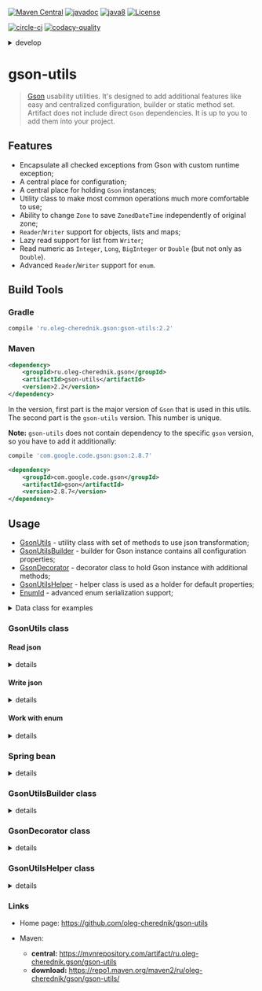 [![Maven Central](https://maven-badges.herokuapp.com/maven-central/ru.oleg-cherednik.gson/gson-utils/badge.svg)](https://maven-badges.herokuapp.com/maven-central/ru.oleg-cherednik.gson/gson-utils)
[![javadoc](https://javadoc.io/badge2/ru.oleg-cherednik.utils/gson-utils/javadoc.svg)](https://javadoc.io/doc/ru.oleg-cherednik.utils/gson-utils)
[![java8](https://badgen.net/badge/java/8+/blue)](https://badgen.net/)
[![License](https://img.shields.io/badge/License-Apache%202.0-blue.svg)](http://www.apache.org/licenses/LICENSE-2.0.txt)

[![circle-ci](https://circleci.com/gh/oleg-cherednik/gson-utils/tree/master.svg?style=shield)](https://app.circleci.com/pipelines/github/oleg-cherednik/gson-utils)
[![codacy-quality](https://app.codacy.com/project/badge/Grade/ba0faab92b44432491376ee5d331a63e?branch=master)](https://app.codacy.com/gh/oleg-cherednik/gson-utils/dashboard?branch=master)

<details><summary>develop</summary>
<p>

[![circle-ci](https://circleci.com/gh/oleg-cherednik/gson-utils/tree/dev.svg?style=shield)](https://app.circleci.com/pipelines/github/oleg-cherednik/gson-utils)
[![codecov](https://codecov.io/gh/oleg-cherednik/gson-utils/branch/dev/graph/badge.svg?token=2wNFKJhR70)](https://codecov.io/gh/oleg-cherednik/gson-utils)
[![vulnerabilities](https://snyk.io/test/github/oleg-cherednik/gson-utils/badge.svg?targetFile=build.gradle)](https://snyk.io/test/github/oleg-cherednik/gson-utils?targetFile=build.gradle)
[![codacy-quality](https://app.codacy.com/project/badge/Grade/ba0faab92b44432491376ee5d331a63e?branch=dev)](https://app.codacy.com/gh/oleg-cherednik/gson-utils/dashboard?branch=dev)

</p>
</details>  

# gson-utils
> [Gson](https://github.com/google/gson) usability utilities. It's designed to
> add additional features like easy and centralized configuration, builder or
> static method set. Artifact does not include direct `Gson` dependencies. It is
> up to you to add them into your project. 

## Features
*   Encapsulate all checked exceptions from Gson with custom runtime exception;
*   A central place for configuration;
*   A central place for holding `Gson` instances;
*   Utility class to make most common operations much more comfortable to use;
*   Ability to change `Zone` to save `ZonedDateTime` independently of original zone;
*   `Reader`/`Writer` support for objects, lists and maps;
*   Lazy read support for list from `Writer`;
*   Read numeric as `Integer`, `Long`, `BigInteger` or `Double` (but not only as `Double`).
*   Advanced `Reader`/`Writer` support for `enum`. 

## Build Tools

### Gradle

```groovy
compile 'ru.oleg-cherednik.gson:gson-utils:2.2'
```

### Maven

```xml
<dependency>
    <groupId>ru.oleg-cherednik.gson</groupId>
    <artifactId>gson-utils</artifactId>
    <version>2.2</version>
</dependency>
```                                                    

In the version, first part is the major version of `Gson` that is used in this utils.
The second part is the `gson-utils` version. This number is unique.

**Note:** `gson-utils` does not contain dependency to the specific `gson` version, so you have to
add it additionally:

```groovy
compile 'com.google.code.gson:gson:2.8.7'
```
```xml
<dependency>
    <groupId>com.google.code.gson</groupId>
    <artifactId>gson</artifactId>
    <version>2.8.7</version>
</dependency>
```

## Usage 

*   [GsonUtils](#gsonutils-class) - utility class with set of methods to use json transformation;
*   [GsonUtilsBuilder](#gsonutilsbulder-class) - builder for Gson instance contains all configuration properties;
*   [GsonDecorator](#gsondecorator-class) - decorator class to hold Gson instance with additional methods;
*   [GsonUtilsHelper](#gsonutilshelper-class) - helper class is used as a holder for default properties;
*   [EnumId](#work-with-enum) - advanced enum serialization support;

<details><summary>Data class for examples</summary>
<p>

```java   
package ru.olegcherednik.utils.gson.data;

public class Data {

    private int intVal;
    private String strVal;

    public Date() {}

    public Data(int intValue, String strValue) {
        this.intValue = intValue;
        this.strValue = strValue;
    }

    public int getIntValue() {
        return intValue;
    }

    public String getStrVal() {
        return strValue;
    }

}
```

</p>
</details>

### GsonUtils class

#### Read json

<details><summary>details</summary>
<p>

##### Read json string to a custom object type (but not a collection)

```java
public class Snippet {

    public static Data jsonStringToObj() {
        String json = """
                      {
                        "intVal": 666,
                        "strVal": "omen"
                      }
                      """;
        return GsonUtils.readValue(json, Data.class);
    }
}
```

##### Read json string to a list of custom object type

```java
public class Snippet {

    public static List<Data> jsonStringToList() {
        String json = """
                      [
                          {
                              "intVal" : 555,
                              "strVal" : "victory"
                          },
                          {
                              "intVal" : 666,
                              "strVal" : "omen"
                          }
                      ]
                      """;
        return GsonUtils.readList(json, Data.class);
    }        

}
```

##### Read json string to a map with string as keys and map or primitive types as values

```java
public class Snippet {

    public static Map<String, ?> jsonStringToMap() {
        String json = """
                      {
                          "victory" : {
                              "intVal" : 555,
                              "strVal" : "victory"
                          },
                          "omen" : {
                              "intVal" : 666,
                              "strVal" : "omen"
                          }
                      }
                      """;
        return GsonUtils.readMap(json);
    }
                 
}
```
**Note:** `Map` values have either primitive type or `Map` or `List`.

##### Read json string to a map with string as keys and given type as value

```java
public class Snippet {

    public static Map<String, Data> jsonStringToMap() {
        String json = """
                      {
                          "victory" : {
                              "intVal" : 555,
                              "strVal" : "victory"
                          },
                          "omen" : {
                              "intVal" : 666,
                              "strVal" : "omen"
                          }
                      }
                      """;
        return GsonUtils.readMap(json, Data.class);
    }
                 
}
```

##### Read json string to a map with given type for key and value

```java
public class Snippet {

    public static Map<Integer, Data> jsonStringToMap() {
        String json = """
                      {
                          "1" : {
                              "intVal" : 555,
                              "strVal" : "victory"
                          },
                          "2" : {
                              "intVal" : 666,
                              "strVal" : "omen"
                          }
                      }
                      """;
        return GsonUtils.readMap(json, Integer.class, Data.class);
    }
                 
}
```

##### Read json from a reader to a custom object type (but not a collection)

```json                        
{
    "intVal" : 666,
    "strVal" : "omen"
}
```
```java
public class Snippet {

    public static Data readJsonFromFileToObj(File file) {
        try (Reader in = new FileReader(file)) {
            return GsonUtils.readValue(in, Data.class);
        }
    }
                 
}
```

##### Read json from a reader eager to a list of custom object type
```json                        
[
    {
        "intVal" : 555,
        "strVal" : "victory"
    },
    {
        "intVal" : 666,
        "strVal" : "omen"
    }
]
```
```java
public class Snippet {

    public static List<Data> readJsonEdgerFromFileToList(File file) {
        try (Reader in = new FileReader(file)) {
            return GsonUtils.readList(in, Data.class);
        }
    }
                 
}
```

##### Read json from a reader lazy to a list of custom object type

```json                        
[
    {
        "intVal" : 555,
        "strVal" : "victory"
    },
    {
        "intVal" : 666,
        "strVal" : "omen"
    }
]
```
```java
public class Snippet {

    public static List<Data> readJsonLazyFromFileToList(File file) {
        try (Reader in = new FileReader(file)) {
            List<Data> res = new ArrayList<>();
            Iterator<Data> it = GsonUtils.readListLazy(in, Data.class);
            
            while (it.hasNext())
                res.add(it.next());
            
            return res;
        }
    }
                 
}
```
##### Read json from a reader to a map with string as keys and map or primitive types as a values

```json                        
{
    "victory" : {
        "intVal" : 555,
        "strVal" : "victory"
    },
    "omen" : {
        "intVal" : 666,
        "strVal" : "omen"
    }
}
```
```java
public class Snippet {

    public static Map<String, ?> readJsonFromFileToMap(File file) {
        try (Reader in = new FileReader(file)) {
            return GsonUtils.readMap(in);
        }
    }
   
}
```
**Note:** `map` values have either primitive type or `Map` or `List`.

##### Read json from a reader to a map with string as keys and given type as a value

```json                        
{
    "victory" : {
        "intVal" : 555,
        "strVal" : "victory"
    },
    "omen" : {
        "intVal" : 666,
        "strVal" : "omen"
    }
}
```
```java
public class Snippet {

    public static Map<String, Data> readJsonFromFileToMap(File file) {
        try (Reader in = new FileReader(file)) {
            return GsonUtils.readMap(in, Data.class);
        }
    }
                 
}
```

##### Read json from a reader to a map with Integer as keys and given type as a value

```json                        
{
    "1" : {
        "intVal" : 555,
        "strVal" : "victory"
    },
    "2" : {
        "intVal" : 666,
        "strVal" : "omen"
    }
}
```
```java
public class Snippet {

    public static Map<Integer, Data> readJsonFromFileToMap(File file) {
        try (Reader in = new FileReader(file)) {
            return GsonUtils.readMap(in, Integer.class, Data.class);
        }
    }
                 
}
```

</p>
</details>

#### Write json

<details><summary>details</summary>
<p>

##### Write a custom object to json string

```java
public class Snippet {

    public static String objToJsonString() {
        Data data = new Data(555, "victory");
        return GsonUtils.writeValue(data);
    }
                 
}
```
```json
{"intVal":555,"strVal":"victory"}
```

##### Write a list to json string

```java
public class Snippet {

    public static String listToJsonString() {
        List<Data> data = List.of(new Data(555, "victory"), new Data(666, "omen"));
        return GsonUtils.writeValue(map);
    }
                 
}
```
```json
[{"intVal":555,"strVal":"victory"},{"intVal":666,"strVal":"omen"}]
```

##### Write a map to json string

```java
public class Snippet {

    public static String mapToJsonString() {
        Map<String, Data> data = Map.of(
                "victory", new Data(555, "victory"),
                "omen", new Data(666, "omen"));
        return GsonUtils.writeValue(data);
    }
                 
}
```
```json
{"victory":{"intVal":555,"strVal":"victory"},"omen":{"intVal":666,"strVal":"omen"}}
```

##### Write any object to pretty print json string

```java
public class Snippet {

    public static String mapToPrettyPrintJsonString() {
        Map<String, Data> data = Map.of(
                "victory", new Data(555, "victory"),
                "omen", new Data(666, "omen"));
        return GsonUtils.prettyPrint().writeValue(data);
    }
   
}
```
```json
{
  "victory": {
    "intVal": 555,
    "strVal": "victory"
  },
  "omen": {
    "intVal": 666,
    "strVal": "omen"
  }
}
```

</p>
</details>

#### Work with enum

<details><summary>details</summary>
<p>

By default, `Gson` serializes or deserializes enums by the case-sensitive `name`.
It could give a problem as well as sometime it's better to change name of the
constant when serialize it into `json`.

To solve these issues, `GsonUtils` provides an interface `EnumId` with range of
method to serialize or deserialize enums. To use it, you have to declare your
enums according to the following snippet:

```java
public enum Auto implements EnumId {
    AUDI("audi"),
    BMW("bmw"),
    MERCEDES("mercedes");

    private final String id;

    Auto(String id) {
        this.id = id;
    }

    @Override
    public String getId() {
        return id;
    }

    @JsonCreator
    public static Auto parseId(String id) {
        return EnumId.parseId(Auto.class, id);
    }
}
```  

Where `@JsonCreator` is an *optional* annotation to mark a single method that
accepts exactly one string parameter to deserialize an enum constant.

That's it! You can use `gson-utils` methods as usual. 

</p>
</details>

### Spring bean

<details><summary>details</summary>
<p>

#### Create gson bean based on the default configuration

`GsonUtilsHelper` class contains *default gson configuration*. This configuration
can be used to create gson bean:

```java
@Configuration
public class AppConfig {

    @Bean
    public GsonDecorator gsonDecorator() {
        return GsonUtilsHelper.createGsonDecorator();
    }

}
```

#### Create gson bean based on the custom configuration

To customize gson configuration, a new instance of `GsonUtilsBuilder` should be
created and configured. Then this instance should be used to create `GsonDecorator`.

```java
@Configuration
public class AppConfig {

    @Bean
    public GsonUtilsBuilder gsonUtilsBuilder() {
        // customize Gson here
        return new GsonUtilsBuilder();
    }

    @Bean
    public GsonDecorator gsonDecorator(GsonUtilsBuilder gsonUtilsBuilder) {
        return GsonUtilsHelper.createGsonDecorator(gsonUtilsBuilder);
    }

}
```

### Using of gson bean

A new `GsonDecorator` should be used to work with json instead of using a `Gson` instance. 

```java
@Service
public class SpringBootService {

    @Autowired
    private GsonDecorator gson;

    public String toJson(Data data) {
        return gson.writeValue(data);
    }

    public Data fromJson(String json) {
        return gson.readValue(json, Data.class);
    }

}
```

</p>
</details>

### GsonUtilsBuilder class

<details><summary>details</summary>
<p>

The class provides ability to customize `Gson` instance and create a new `Gson`
instances with current settings.

#### Use custom type adapter factory

Following snippet shows how to serialize `Date` to `UTC` time zone and format `"HH:mm:ss yyyy-MM-dd"`. 
You have to create a new instance of `GsonUtilsBuilder` and add custom implementation.

```java
public class Snippet {

    public static Gson createCustomGson() {
        UnaryOperator<ZoneId> zoneModifier = GsonUtilsBuilder.ZONE_MODIFIER_TO_UTC;
        DateTimeFormatter df = DateTimeFormatter.ofPattern("HH:mm:ss yyyy-MM-dd");
        TypeAdapter<Date> typeAdapter = new DateTypeAdapter(zoneModifier, dateTimeFormatter);
        GsonUtilsBuilder builder = new GsonUtilsBuilder().registerTypeAdapter(Data.class, typeAdapter);
        return builder.gson();
    }
   
}
```
</p>
</details>

### GsonDecorator class

<details><summary>details</summary>
<p>

This is a decorator over the standard `Gson` class with more additional method. `GsonUtils` chooses required `Gson`
instance and delegates all work to the `GsonDecorator`.

</p>
</details>

### GsonUtilsHelper class

<details><summary>details</summary>
<p>

This class provides set of methods to create a `Gson` instances based on given `GsonUtilsBulder`.

</p>
</details>

### Links

*   Home page: https://github.com/oleg-cherednik/gson-utils

*   Maven:
    *   **central:** https://mvnrepository.com/artifact/ru.oleg-cherednik.gson/gson-utils
    *   **download:** https://repo1.maven.org/maven2/ru/oleg-cherednik/gson/gson-utils/
   
